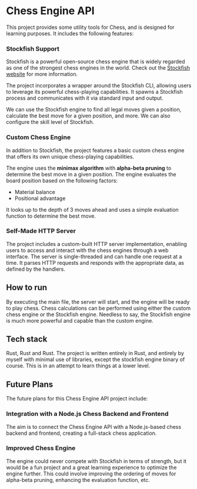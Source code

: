 # Chess Engine API

This project provides some utility tools for Chess, and is designed
for learning purposes. It includes the following features:

### Stockfish Support

Stockfish is a powerful open-source chess engine that is widely
regarded as one of the strongest chess engines in the world. Check
out the [Stockfish website](https://stockfishchess.org/) for more
information.

The project incorporates a wrapper around the Stockfish CLI,
allowing users to leverage its powerful chess-playing capabilities.
It spawns a Stockfish process and communicates with it via standard
input and output.

We can use the Stockfish engine to find all legal moves given a
position, calculate the best move for a given position, and more. We
can also configure the skill level of Stockfish.

### Custom Chess Engine

In addition to Stockfish, the project features a basic custom chess
engine that offers its own unique chess-playing capabilities.

The engine uses the **minimax algorithm** with **alpha-beta
pruning** to determine the best move in a given position. The engine
evaluates the board position based on the following factors:

-   Material balance
-   Positional advantage

It looks up to the depth of 3 moves ahead and uses a simple
evaluation function to determine the best move.

### Self-Made HTTP Server

The project includes a custom-built HTTP server implementation,
enabling users to access and interact with the chess engines through
a web interface. The server is single-threaded and can handle one
request at a time. It parses HTTP requests and responds with the
appropriate data, as defined by the handlers.

## How to run

By executing the main file, the server will start, and the engine
will be ready to play chess. Chess calculations can be performed
using either the custom chess engine or the Stockfish engine.
Needless to say, the Stockfish engine is much more powerful and
capable than the custom engine.

## Tech stack

Rust, Rust and Rust. The project is written entirely in Rust, and
entirely by myself with minimal use of libraries, except the
stockfish engine binary of course. This is in an attempt to learn
things at a lower level.

## Future Plans

The future plans for this Chess Engine API project include:

### Integration with a Node.js Chess Backend and Frontend

The aim is to connect the Chess Engine API with a Node.js-based
chess backend and frontend, creating a full-stack chess application.

### Improved Chess Engine

The engine could never compete with Stockfish in terms of strength,
but it would be a fun project and a great learning experience to
optimize the engine further. This could involve improving the
ordering of moves for alpha-beta pruning, enhancing the evaluation
function, etc.
